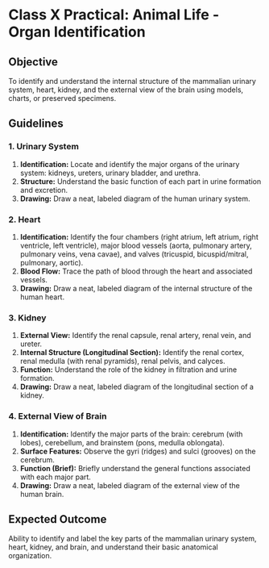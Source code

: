 # Class X Practical: Animal Life - Organ Identification

## Objective
To identify and understand the internal structure of the mammalian urinary system, heart, kidney, and the external view of the brain using models, charts, or preserved specimens.

## Guidelines

### 1. Urinary System
1.  **Identification:** Locate and identify the major organs of the urinary system: kidneys, ureters, urinary bladder, and urethra.
2.  **Structure:** Understand the basic function of each part in urine formation and excretion.
3.  **Drawing:** Draw a neat, labeled diagram of the human urinary system.

### 2. Heart
1.  **Identification:** Identify the four chambers (right atrium, left atrium, right ventricle, left ventricle), major blood vessels (aorta, pulmonary artery, pulmonary veins, vena cavae), and valves (tricuspid, bicuspid/mitral, pulmonary, aortic).
2.  **Blood Flow:** Trace the path of blood through the heart and associated vessels.
3.  **Drawing:** Draw a neat, labeled diagram of the internal structure of the human heart.

### 3. Kidney
1.  **External View:** Identify the renal capsule, renal artery, renal vein, and ureter.
2.  **Internal Structure (Longitudinal Section):** Identify the renal cortex, renal medulla (with renal pyramids), renal pelvis, and calyces.
3.  **Function:** Understand the role of the kidney in filtration and urine formation.
4.  **Drawing:** Draw a neat, labeled diagram of the longitudinal section of a kidney.

### 4. External View of Brain
1.  **Identification:** Identify the major parts of the brain: cerebrum (with lobes), cerebellum, and brainstem (pons, medulla oblongata).
2.  **Surface Features:** Observe the gyri (ridges) and sulci (grooves) on the cerebrum.
3.  **Function (Brief):** Briefly understand the general functions associated with each major part.
4.  **Drawing:** Draw a neat, labeled diagram of the external view of the human brain.

## Expected Outcome
Ability to identify and label the key parts of the mammalian urinary system, heart, kidney, and brain, and understand their basic anatomical organization.
